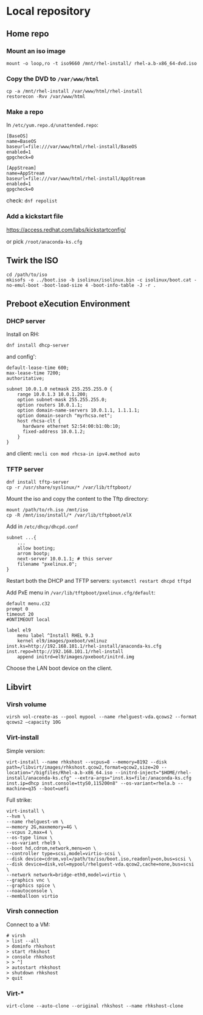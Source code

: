 # Local repository

## Home repo

### Mount an iso image

```
mount -o loop,ro -t iso9660 /mnt/rhel-install/ rhel-a.b-x86_64-dvd.iso
```

### Copy the DVD to `/var/www/html`

```
cp -a /mnt/rhel-install /var/www/html/rhel-install
restorecon -Rvv /var/www/html
```

### Make a repo

In `/etc/yum.repo.d/unattended.repo`:
```
[BaseOS]
name=BaseOS
baseurl=file:///var/www/html/rhel-install/BaseOS
enabled=1
gpgcheck=0

[AppStream]
name=AppStream
baseurl=file:///var/www/html/rhel-install/AppStream
enabled=1
gpgcheck=0
```

check: `dnf repolist`

### Add a kickstart file

https://access.redhat.com/labs/kickstartconfig/

or pick `/root/anaconda-ks.cfg`

## Twirk the ISO

```
cd /path/to/iso
mkisofs -o ../boot.iso -b isolinux/isolinux.bin -c isolinux/boot.cat -no-emul-boot -boot-load-size 4 -boot-info-table -J -r .
```

## Preboot eXecution Environment

### DHCP server

Install on RH:
```
dnf install dhcp-server
```
and config':
```
default-lease-time 600;
max-lease-time 7200;
authoritative;

subnet 10.0.1.0 netmask 255.255.255.0 {
	range 10.0.1.3 10.0.1.200;
	option subnet-mask 255.255.255.0;
	option routers 10.0.1.1;
	option domain-name-servers 10.0.1.1, 1.1.1.1;
	option domain-search "myrhcsa.net";
	host rhcsa-clt {
	  hardware ethernet 52:54:00:b1:0b:10;
	  fixed-address 10.0.1.2;
	}
}
```
and client: `nmcli con mod rhcsa-in ipv4.method auto`

### TFTP server

```
dnf install tftp-server
cp -r /usr/share/syslinux/* /var/lib/tftpboot/
```

Mount the iso and copy the content to the Tftp directory:
```
mount /path/to/rh.iso /mnt/iso
cp -R /mnt/iso/install/* /var/lib/tftpboot/elX
```

Add in `/etc/dhcp/dhcpd.conf`
```
subnet ...{
    ...
    allow booting;
    arrom bootp;
    next-server 10.0.1.1; # this server
    filename "pxelinux.0"; 
}
```

Restart both the DHCP and TFTP servers: `systemctl restart dhcpd tftpd`

Add PxE menu in `/var/lib/tftpboot/pxelinux.cfg/default`:
```
default menu.c32
prompt 0
timeout 20
#ONTIMEOUT local

label el9
    menu label ^Install RHEL 9.3
    kernel el9/images/pxeboot/vmlinuz inst.ks=http://192.168.101.1/rhel-install/anaconda-ks.cfg inst.repo=http://192.168.101.1/rhel-install
    append initrd=el9/images/pxeboot/initrd.img
```

Choose the LAN boot device on the client.

## Libvirt

### Virsh volume

```
virsh vol-create-as --pool mypool --name rhelguest-vda.qcows2 --format qcows2 –capacity 10G
```

### Virt-install

Simple version:
```
virt-install --name rhkshost --vcpus=8 --memory=8192 --disk path=/libvirt/images/rhkshost.qcow2,format=qcow2,size=20 --location="/bigfiles/Rhel-a.b-x86_64.iso --initrd-inject="$HOME/rhel-install/anaconda-ks.cfg" --extra-args="inst.ks=file:/anaconda-ks.cfg inst.ip=dhcp inst.console=ttyS0,115200n8" --os-variant=rhela.b --machine=q35 --boot=uefi
```

Full strike:
```
virt-install \
--hvm \
--name rhelguest-vm \
–-memory 2G,maxmemory=4G \
--vcpus 2,max=4 \
--os-type linux \
--os-variant rhel9 \
--boot hd,cdrom,network,menu=on \
--controller type=scsi,model=virtio-scsi \
--disk device=cdrom,vol=/path/to/iso/boot.iso,readonly=on,bus=scsi \
--disk device=disk,vol=mypool/rhelguest-vda.qcow2,cache=none,bus=scsi \
--network network=bridge-eth0,model=virtio \
--graphics vnc \
--graphics spice \
--noautoconsole \
--memballoon virtio
```

### Virsh connection

Connect to a VM:
```
# virsh
> list --all
> dominfo rhkshost
> start rhkshost
> console rhkshost
> > ^]
> autostart rhkshost
> shutdown rhkshost
> quit
```

### Virt-*

```
virt-clone --auto-clone --original rhkshost --name rhkshost-clone
```


